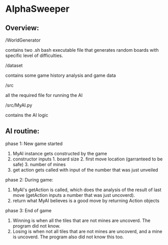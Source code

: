 # AlphaSweeper



## Overview:
/WorldGenerator

contains two .sh bash executable file that generates random boards with specific level of difficulties.

/dataset

contains some game history analysis and game data

/src

all the required file for running the AI

/src/MyAI.py

contains the AI logic

## AI routine:
phase 1: New game started
  1. MyAI instance gets constructed by the game
  2. constructor inputs
    1. board size
    2. first move location (garranteed to be safe)
    3. number of mines
  3. get action gets called with input of the number that was just unveiled
  
phase 2: During game:
  1. MyAI's getAction is called, which does the analysis of the result of last move (getAction inputs a number that was just uncoverd).
  2. return what MyAI believes is a good move by returning Action objects

phase 3: End of game
  1. Winning is when all the tiles that are not mines are uncoverd. The program did not know.
  2. Losing is when not all tiles that are not mines are uncoverd, and a mine is uncoverd. The program also did not know this too.


